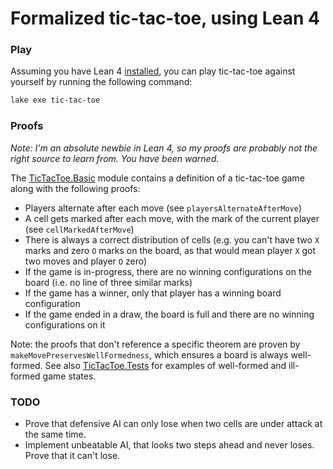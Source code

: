 # Formalized tic-tac-toe, using Lean 4

### Play

Assuming you have Lean 4 [installed](https://lean-lang.org/install/manual/), you can play
tic-tac-toe against yourself by running the following command:

```bash
lake exe tic-tac-toe
```

### Proofs

_Note: I'm an absolute newbie in Lean 4, so my proofs are probably not the right source to learn
from. You have been warned._

The [TicTacToe.Basic](./TicTacToe/Basic.lean) module contains a definition of a tic-tac-toe game
along with the following proofs:

- Players alternate after each move (see `playersAlternateAfterMove`)
- A cell gets marked after each move, with the mark of the current player (see
  `cellMarkedAfterMove`)
- There is always a correct distribution of cells (e.g. you can't have two `X` marks and zero `O`
  marks on the board, as that would mean player `X` got two moves and player `O` zero)
- If the game is in-progress, there are no winning configurations on the board (i.e. no line of
  three similar marks)
- If the game has a winner, only that player has a winning board configuration
- If the game ended in a draw, the board is full and there are no winning configurations on it

Note: the proofs that don't reference a specific theorem are proven by
`makeMovePreservesWellFormedness`, which ensures a board is always well-formed. See also
[TicTacToe.Tests](./TicTacToe/Tests.lean) for examples of well-formed and ill-formed game states.

### TODO

- Prove that defensive AI can only lose when two cells are under attack at the same time.
- Implement unbeatable AI, that looks two steps ahead and never loses. Prove that it can't lose.
